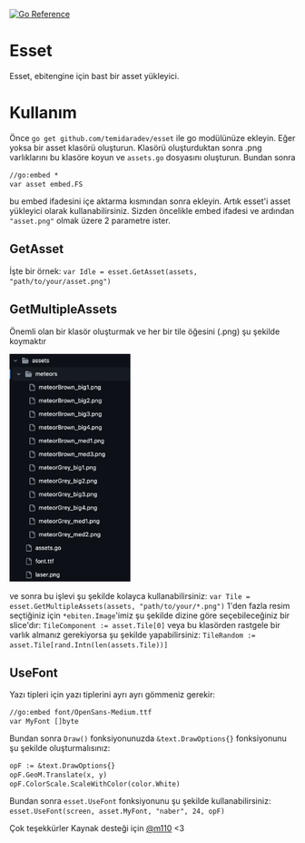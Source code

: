 [![Go Reference](https://pkg.go.dev/badge/github.com/temidaradev/esset.svg)](https://pkg.go.dev/github.com/temidaradev/esset)

# Esset

Esset, ebitengine için bast bir asset yükleyici.

# Kullanım

Önce `go get github.com/temidaradev/esset` ile go modülünüze ekleyin. Eğer yoksa bir asset klasörü oluşturun. Klasörü oluşturduktan sonra .png varlıklarını bu klasöre koyun ve `assets.go` dosyasını oluşturun. Bundan sonra

```
//go:embed *
var asset embed.FS
```

bu embed ifadesini içe aktarma kısmından sonra ekleyin. Artık esset'i asset yükleyici olarak kullanabilirsiniz. Sizden öncelikle embed ifadesi ve ardından `"asset.png"` olmak üzere 2 parametre ister.

## GetAsset

İşte bir örnek: `var Idle = esset.GetAsset(assets, "path/to/your/asset.png")`

## GetMultipleAssets

Önemli olan bir klasör oluşturmak ve her bir tile öğesini (.png) şu şekilde koymaktır

<img src="../resources/image.png" height="400">

ve sonra bu işlevi şu şekilde kolayca kullanabilirsiniz: `var Tile = esset.GetMultipleAssets(assets, "path/to/your/*.png")` 1'den fazla resim seçtiğiniz için `*ebiten.Image`'imiz şu şekilde dizine göre seçebileceğiniz bir slice'dır: `TileComponent := asset.Tile[0]` veya bu klasörden rastgele bir varlık almanız gerekiyorsa şu şekilde yapabilirsiniz: `TileRandom := asset.Tile[rand.Intn(len(assets.Tile))]`

## UseFont

Yazı tipleri için yazı tiplerini ayrı ayrı gömmeniz gerekir:

```
//go:embed font/OpenSans-Medium.ttf
var MyFont []byte
```

Bundan sonra `Draw()` fonksiyonunuzda `&text.DrawOptions{}` fonksiyonunu şu şekilde oluşturmalısınız:

```
opF := &text.DrawOptions{}
opF.GeoM.Translate(x, y)
opF.ColorScale.ScaleWithColor(color.White)
```

Bundan sonra `esset.UseFont` fonksiyonunu şu şekilde kullanabilirsiniz: `esset.UseFont(screen, asset.MyFont, "naber", 24, opF)`

Çok teşekkürler Kaynak desteği için [@m110](https://github.com/m110) <3

